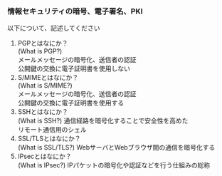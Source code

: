 ### 情報セキュリティの暗号、電子署名、PKI<br />
以下について、記述してください<br />

1. PGPとはなにか？<br />
(What is PGP?)<br />
メールメッセージの暗号化、送信者の認証<br />
公開鍵の交換に電子証明書を使用しない<br />
2. S/MIMEとはなにか？<br />
(What is S/MIME?)<br />
メールメッセージの暗号化、送信者の認証<br />
公開鍵の交換に電子証明書を使用する<br />
3. SSHとはなにか？<br />
(What is SSH?)
通信経路を暗号化することで安全性を高めた<br />
リモート通信用のシェル
4. SSL/TLSとはなにか？<br />
(What is SSL/TLS?)
WebサーバとWebブラウザ間の通信を暗号化する
5. IPsecとはなにか？<br />
(What is IPsec?)
IPパケットの暗号化や認証などを行う仕組みの総称
